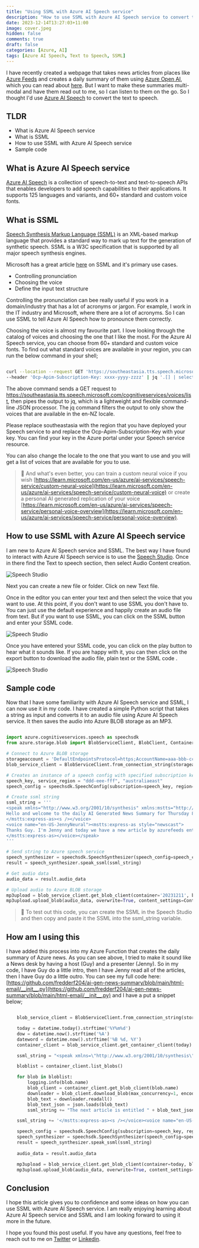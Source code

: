 ```yaml
---
title: "Using SSML with Azure AI Speech service"
description: "How to use SSML with Azure AI Speech service to convert text to speech"
date: 2023-12-14T13:27:03+11:00
image: cover.jpeg
hidden: false
comments: true
draft: false
categories: [Azure, AI]
tags: [Azure AI Speech, Text to Speech, SSML]
---
```


I have recently created a webpage that takes news articles from places like [Azure Feeds](https://azurefeeds.com/) and creates a daily summary of them using [Azure Open AI](https://azure.microsoft.com/en-us/products/ai-services/openai-service), which you can read about [here](https://fredderf204.github.io/mfblog4/p/ai-generated-azure-news-summary/). But I want to make these summaries multi-modal and have them read out to me, so I can listen to them on the go. So I thought I'd use [Azure AI Speech](https://azure.microsoft.com/en-us/services/cognitive-services/speech-services/) to convert the text to speech.

## TLDR

* What is Azure AI Speech service
* What is SSML
* How to use SSML with Azure AI Speech service
* Sample code

## What is Azure AI Speech service

[Azure AI Speech](https://azure.microsoft.com/en-us/services/cognitive-services/speech-services/) is a collection of speech-to-text and text-to-speech APIs that enables developers to add speech capabilities to their applications. It supports 125 languages and variants, and 60+ standard and custom voice fonts.

## What is SSML

[Speech Synthesis Markup Language (SSML)](https://www.w3.org/TR/speech-synthesis/) is an XML-based markup language that provides a standard way to mark up text for the generation of synthetic speech. SSML is a W3C specification that is supported by all major speech synthesis engines.

Microsoft has a great article [here](https://learn.microsoft.com/en-us/azure/ai-services/speech-service/speech-synthesis-markup) on SSML and it's primary use cases.

* Controlling pronunciation
* Choosing the voice
* Define the input text structure

Controlling the pronunciation can bee really useful if you work in a domain/industry that has a lot of acronyms or jargon. For example, I work in the IT industry and Microsoft, where there are a lot of acronyms. So I can use SSML to tell Azure AI Speech how to pronounce them correctly.

Choosing the voice is almost my favourite part. I love looking through the catalog of voices and choosing the one that I like the most. For the Azure AI Speech service, you can choose from 60+ standard and custom voice fonts. To find out what standard voices are available in your region, you can run the below command in your shell;

```bash

curl --location --request GET 'https://southeastasia.tts.speech.microsoft.com/cognitiveservices/voices/list' \
--header 'Ocp-Apim-Subscription-Key: xxxx-yyyy-zzzz' | jq '.[] | select(.Locale | contains ("en-NZ"))'

```

The above command sends a GET request to https://southeastasia.tts.speech.microsoft.com/cognitiveservices/voices/list, then pipes the output to jq, which is a lightweight and flexible command-line JSON processor. The jq command filters the output to only show the voices that are available in the en-NZ locale.

Please replace southeastasia with the region that you have deployed your Speech service to and replace the Ocp-Apim-Subscription-Key with your key. You can find your key in the Azure portal under your Speech service resource.

You can also change the locale to the one that you want to use and you will get a list of voices that are available for you to use.

> 💎 And what's even better, you can train a custom neural voice if you wish [https://learn.microsoft.com/en-us/azure/ai-services/speech-service/custom-neural-voice](https://learn.microsoft.com/en-us/azure/ai-services/speech-service/custom-neural-voice) or create a personal AI generated replication of your voice [https://learn.microsoft.com/en-us/azure/ai-services/speech-service/personal-voice-overview](https://learn.microsoft.com/en-us/azure/ai-services/speech-service/personal-voice-overview).

## How to use SSML with Azure AI Speech service

I am new to Azure AI Speech service and SSML. The best way I have found to interact with Azure AI Speech service is to use the [Speech Studio](https://speech.microsoft.com/). Once in there find the Text to speech section, then select Audio Content creation.

![Speech Studio](1.jpg)

Next you can create a new file or folder. Click on new Text file. 

Once in the editor you can enter your text and then select the voice that you want to use. At this point, if you don't want to use SSML you don't have to. You can just use the default experience and happily create an audio file from text. But if you want to use SSML, you can click on the SSML button and enter your SSML code.

![Speech Studio](2.jpg)

Once you have entered your SSML code, you can click on the play button to hear what it sounds like. If you are happy with it, you can then click on the export button to download the audio file, plain text or the SSML code   .

![Speech Studio](3.jpg)

## Sample code

Now that I have some familiarity with Azure AI Speech service and SSML, I can now use it in my code. I have created a simple Python script that takes a string as input and converts it to an audio file using Azure AI Speech service. It then saves the audio into Azure BLOB storage as an MP3.

```python

import azure.cognitiveservices.speech as speechsdk
from azure.storage.blob import BlobServiceClient, BlobClient, ContainerClient, ContentSettings

# Connect to Azure BLOB storage
storageaccount = 'DefaultEndpointsProtocol=https;AccountName=aaa-bbb-ccc;AccountKey=xxx-yyy-zzz==;EndpointSuffix=core.windows.net'
blob_service_client = BlobServiceClient.from_connection_string(storageaccount)

# Creates an instance of a speech config with specified subscription key and service region.
speech_key, service_region = "ddd-eee-fff", "australiaeast"
speech_config = speechsdk.SpeechConfig(subscription=speech_key, region=service_region)

# Create ssml string
ssml_string = '''
<speak xmlns="http://www.w3.org/2001/10/synthesis" xmlns:mstts="http://www.w3.org/2001/mstts" xmlns:emo="http://www.w3.org/2009/10/emotionml" version="1.0" xml:lang="en-US"><voice name="en-US-GuyNeural"><s /><mstts:express-as style="newscast">
Hello and welcome to the daily AI Generated News Summary for Thursday 8th December 2024 . I'm your host Guy and here are today's headlines
</mstts:express-as><s /></voice>
<voice name="en-US-JennyNeural"><mstts:express-as style="newscast">
Thanks Guy. I'm Jenny and today we have a new article by azurefeeds entitled hello
</mstts:express-as></voice></speak>
'''

# Send string to Azure speech service
speech_synthesizer = speechsdk.SpeechSynthesizer(speech_config=speech_config, audio_config=None)
result = speech_synthesizer.speak_ssml(ssml_string)

# Get audio data
audio_data = result.audio_data

# Upload audio to Azure BLOB storage
mp3upload = blob_service_client.get_blob_client(container='20231211', blob=today + '.mp3')
mp3upload.upload_blob(audio_data, overwrite=True, content_settings=ContentSettings(content_type='audio/mpeg'))

```

> 💎 To test out this code, you can create the SSML in the Speech Studio and then copy and paste it the SSML into the ssml_string variable.

## How am I using this

I have added this process into my Azure Function that creates the daily summary of Azure news. As you can see above, I tried to make it sound like a News desk by having a host (Guy) and a presenter (Jenny). So in my code, I have Guy do a little intro, then I have Jenny read all of the articles, then I have Guy do a little outro. You can see my full code here: [https://github.com/fredderf204/ai-gen-news-summary/blob/main/html-email/__init__.py](https://github.com/fredderf204/ai-gen-news-summary/blob/main/html-email/__init__.py) and I have a put a snippet below;

```python

    blob_service_client = BlobServiceClient.from_connection_string(storageaccount)

    today = datetime.today().strftime('%Y%m%d')
    dow = datetime.now().strftime('%A')
    dateword = datetime.now().strftime('%B %d, %Y')
    container_client = blob_service_client.get_container_client(today)

    ssml_string = "<speak xmlns=\"http://www.w3.org/2001/10/synthesis\" xmlns:mstts=\"http://www.w3.org/2001/mstts\" xmlns:emo=\"http://www.w3.org/2009/10/emotionml\" version=\"1.0\" xml:lang=\"en-US\"><voice name=\"en-US-GuyNeural\"><s /><mstts:express-as style=\"newscast\">Hello and welcome to the daily AI Generated News Summary for " + dow + " " + dateword + ". I'm your host Guy</mstts:express-as><s /></voice><voice name=\"en-US-JennyNeural\"><mstts:express-as style=\"newscast\">And I'm Jenny. Here are your headlines for today."

    bloblist = container_client.list_blobs()

    for blob in bloblist:
        logging.info(blob.name)
        blob_client = container_client.get_blob_client(blob.name)
        downloader = blob_client.download_blob(max_concurrency=1, encoding='UTF-8')
        blob_text = downloader.readall()
        blob_text_json = json.loads(blob_text)
        ssml_string += "The next article is entitled " + blob_text_json.get('title') + " and was published on " + blob_text_json.get('author') + ". Here is the summary " + blob_text_json.get('summary')

    ssml_string += '</mstts:express-as><s /></voice><voice name="en-US-GuyNeural"><mstts:express-as style="newscast">Thanks Jenny. That\'s all from the news desk today. Thanks for listening and have a great day.</mstts:express-as></voice></speak>'

    speech_config = speechsdk.SpeechConfig(subscription=speech_key, region=service_region)
    speech_synthesizer = speechsdk.SpeechSynthesizer(speech_config=speech_config, audio_config=None)
    result = speech_synthesizer.speak_ssml(ssml_string)
    
    audio_data = result.audio_data

    mp3upload = blob_service_client.get_blob_client(container=today, blob=today + '.mp3')
    mp3upload.upload_blob(audio_data, overwrite=True, content_settings=ContentSettings(content_type='audio/mpeg'))

```

## Conclusion

I hope this article gives you to confidence and some ideas on how you can use SSML with Azure AI Speech service. I am really enjoying learning about Azure AI Speech service and SSML and I am looking forward to using it more in the future.

I hope you found this post useful. If you have any questions, feel free to reach out to me on [Twitter](https://twitter.com/fredderf204) or [Linkedin](https://www.linkedin.com/in/1michaelfriedrich/).